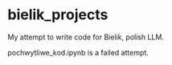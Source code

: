 # bielik_projects

My attempt to write code for Bielik, polish LLM.

pochwytliwe_kod.ipynb is a failed attempt.